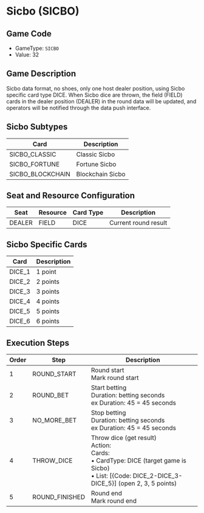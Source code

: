 <!-- markdownlint-disable MD033 -->
# Sicbo (SICBO)

## Game Code

- GameType: `SICBO`
- Value: 32

## Game Description

Sicbo data format, no shoes, only one host dealer position, using Sicbo specific card type DICE. When Sicbo dice are thrown, the field (FIELD) cards in the dealer position (DEALER) in the round data will be updated, and operators will be notified through the data push interface.

## Sicbo Subtypes

| Card | Description |
|------|-------------|
| SICBO_CLASSIC | Classic Sicbo |
| SICBO_FORTUNE | Fortune Sicbo |
| SICBO_BLOCKCHAIN | Blockchain Sicbo |

## Seat and Resource Configuration

| Seat | Resource | Card Type | Description |
|------|----------|-----------|-------------|
| DEALER | FIELD | DICE | Current round result |

## Sicbo Specific Cards

| Card | Description |
|------|-------------|
| DICE_1 | 1 point |
| DICE_2 | 2 points |
| DICE_3 | 3 points |
| DICE_4 | 4 points |
| DICE_5 | 5 points |
| DICE_6 | 6 points |

## Execution Steps

| Order | Step | Description |
|-------|------|-------------|
| 1 | ROUND_START | Round start<br/>Mark round start |
| 2 | ROUND_BET | Start betting<br/>Duration: betting seconds<br/>ex Duration: 45 = 45 seconds |
| 3 | NO_MORE_BET | Stop betting<br/>Duration: betting seconds<br/>ex Duration: 45 = 45 seconds |
| 4 | THROW_DICE | Throw dice (get result)<br/>Action:<br/>Cards:<br/>• CardType: DICE (target game is Sicbo)<br/>• List: [{Code: DICE_2-DICE_3-DICE_5}] (open 2, 3, 5 points) |
| 5 | ROUND_FINISHED | Round end<br/>Mark round end | 